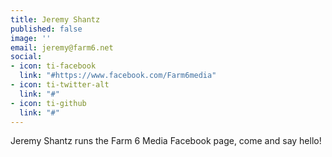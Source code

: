 ```yaml
---
title: Jeremy Shantz
published: false
image: ''
email: jeremy@farm6.net
social:
- icon: ti-facebook
  link: "#https://www.facebook.com/Farm6media"
- icon: ti-twitter-alt
  link: "#"
- icon: ti-github
  link: "#"
---
```


Jeremy Shantz runs the Farm 6 Media Facebook page, come and say hello!
